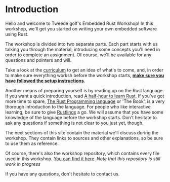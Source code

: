 <div class="read">

# Introduction
Hello and welcome to Tweede golf's Embedded Rust Workshop! In this workshop, we'll get you started on writing your own embedded software using Rust.

The workshop is divided into two separate parts. Each part starts with us talking you through the material, introducing some concepts you'll need in order to complete an assignment. Of course, we'll be available for any questions and pointers and will.

Take a look at the [curriculum](/preface/curriculum.md) to get an idea of what's to come, and, in order to make sure everything worksh before the workshop starts, [**make sure you have followed the setup instructions**](/preface/setup.md).

Another means of preparing yourself is by reading up on the Rust language. If you want a quick introduction, read [A half-hour to learn Rust](https://fasterthanli.me/articles/a-half-hour-to-learn-rust). If you've got more time to spare, [The Rust Programming language](https://doc.rust-lang.org/book/) or 'The Book', is a very thorough introduction to the language. For people who like interactive learning, be sure to give [Rustlings](https://github.com/rust-lang/rustlings) a go. We will assume that you have some knowledge of the language before the workshop starts. Don't hesitate to ask any questions if something is not clear to you just yet, though.

The next sections of this site contain the material we'll discuss during the workshop. They contain links to sources and other explanations, so be sure to use them as reference.

Of course, there's also the workshop repository, which contains every file used in this workshop. [You can find it here](https://github.com/tweedegolf/workshop-december-2021). *Note that this repository is still work in progress*

If you have any questions, don't hesitate to contact us.

</div>